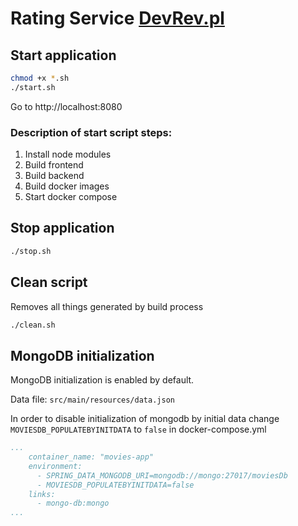 # Rating Service [DevRev.pl](https://devrev.pl "DevRev pl")

## Start application
```bash
chmod +x *.sh
./start.sh
```

Go to http://localhost:8080

### Description of start script steps:
1. Install node modules
2. Build frontend
3. Build backend 
4. Build docker images
5. Start docker compose

## Stop application
```bash
./stop.sh
```

## Clean script
Removes all things generated by build process
```bash
./clean.sh
```

## MongoDB initialization 
MongoDB initialization is enabled by default.

Data file: `src/main/resources/data.json`

In order to disable initialization of mongodb by initial data change `MOVIESDB_POPULATEBYINITDATA` to `false` in docker-compose.yml
```yaml
...
    container_name: "movies-app"
    environment:
      - SPRING_DATA_MONGODB_URI=mongodb://mongo:27017/moviesDb
      - MOVIESDB_POPULATEBYINITDATA=false
    links:
      - mongo-db:mongo
...
```
